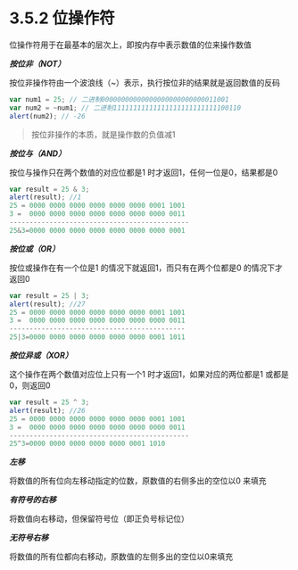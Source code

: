 # 3.5.2 位操作符

位操作符用于在最基本的层次上，即按内存中表示数值的位来操作数值

***按位非（NOT）***

按位非操作符由一个波浪线（~）表示，执行按位非的结果就是返回数值的反码

```javascript
var num1 = 25; // 二进制00000000000000000000000000011001
var num2 = ~num1; // 二进制11111111111111111111111111100110
alert(num2); // -26
```

>  按位非操作的本质，就是操作数的负值减1

***按位与（AND）***

按位与操作只在两个数值的对应位都是1 时才返回1，任何一位是0，结果都是0

```javascript
var result = 25 & 3;
alert(result); //1
25 = 0000 0000 0000 0000 0000 0000 0001 1001
3 =  0000 0000 0000 0000 0000 0000 0000 0011
---------------------------------------------
25&3=0000 0000 0000 0000 0000 0000 0000 0001
```

***按位或（OR）***

按位或操作在有一个位是1 的情况下就返回1，而只有在两个位都是0 的情况下才返回0

```javascript
var result = 25 | 3;
alert(result); //27
25 = 0000 0000 0000 0000 0000 0000 0001 1001
3 =  0000 0000 0000 0000 0000 0000 0000 0011
--------------------------------------------
25|3=0000 0000 0000 0000 0000 0000 0001 1011
```

***按位异或（XOR）***

这个操作在两个数值对应位上只有一个1 时才返回1，如果对应的两位都是1 或都是0，则返回0

```javascript
var result = 25 ^ 3;
alert(result); //26
25 = 0000 0000 0000 0000 0000 0000 0001 1001
3 =  0000 0000 0000 0000 0000 0000 0000 0011
---------------------------------------------
25^3=0000 0000 0000 0000 0000 0001 1010
```

***左移***

将数值的所有位向左移动指定的位数，原数值的右侧多出的空位以0 来填充

***有符号的右移***

将数值向右移动，但保留符号位（即正负号标记位）

***无符号右移***

将数值的所有位都向右移动，原数值的左侧多出的空位以0来填充